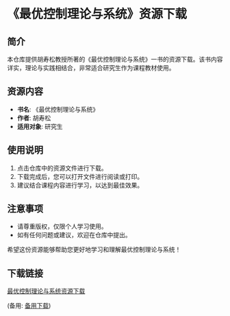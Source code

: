 # 《最优控制理论与系统》资源下载

## 简介

本仓库提供胡寿松教授所著的《最优控制理论与系统》一书的资源下载。该书内容详实，理论与实践相结合，非常适合研究生作为课程教材使用。

## 资源内容

- **书名**: 《最优控制理论与系统》
- **作者**: 胡寿松
- **适用对象**: 研究生

## 使用说明

1. 点击仓库中的资源文件进行下载。
2. 下载完成后，您可以打开文件进行阅读或打印。
3. 建议结合课程内容进行学习，以达到最佳效果。

## 注意事项

- 请尊重版权，仅限个人学习使用。
- 如有任何问题或建议，欢迎在仓库中提出。

希望这份资源能够帮助您更好地学习和理解最优控制理论与系统！

## 下载链接
[最优控制理论与系统资源下载](https://pan.quark.cn/s/4f74f4a475c1) 

(备用: [备用下载](https://pan.baidu.com/s/1vWDC1gbEZ18LYxrs07ySeg?pwd=1234))
